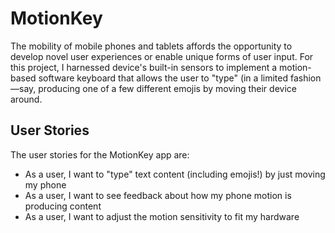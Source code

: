# MotionKey
The mobility of mobile phones and tablets affords the opportunity to develop novel user experiences or enable unique forms of user input. For this project, I harnessed device's built-in sensors to implement a motion-based software keyboard that allows the user to "type" (in a limited fashion—say, producing one of a few different emojis by moving their device around.

## User Stories

The user stories for the MotionKey app are:

+ As a user, I want to "type" text content (including emojis!) by just moving my phone
+ As a user, I want to see feedback about how my phone motion is producing content
+ As a user, I want to adjust the motion sensitivity to fit my hardware
